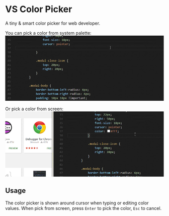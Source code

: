 # VS Color Picker
A tiny & smart color picker for web developer. 

You can pick a color from system palette: 
![usage_palette](readme_img/usage_palette.gif)

Or pick a color from screen:
![usage_sampler](readme_img/usage_sampler.gif)

## Usage
The color picker is shown around cursor when typing or editing color values.
When pick from screen, press `Enter` to pick the color, `Esc` to cancel.
